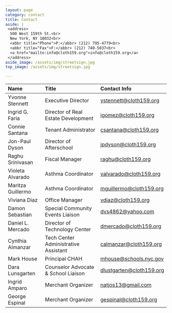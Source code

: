 ```yaml
---
layout: page
category: contact
title: Contact
aside: |
 <address>
  500 West 159th St.<br>
  New York, NY 10032<br>
  <abbr title="Phone">P:</abbr> (212) 795-4779<br>
  <abbr title="Fax">F:</abbr> (212) 740-5037<br>
  <a href="mailto:info@cloth159.org">info@cloth159.org</a>
 </address>
aside_image: /assets/img/streetsign.jpg
top_image: /assets/img/streetsign.jpg

---
```


| Name | Title | Contact Info |
|:----------------|:-------------------|:-----------------------|
| Yvonne Stennett | Executive Director | [ystennett@cloth159.org](mailto:ystennett@cloth159.org) |
| Ingrid G. Faria  | Director of Real Estate Development | [igomez@cloth159.org](mailto:igomez@cloth159.org) |
| Connie Santana  | Tenant Administrator | [csantana@cloth159.org](mailto:csantana@cloth159.org) |
| Jon-Paul Dyson  | Director of Afterschool  | [jpdyson@cloth159.org](mailto:jpdyson@cloth159.org) |
| Raghu Srinivasan | Fiscal Manager | [raghu@cloth159.org](mailto:raghu@cloth159.org) | 
| Violeta Alvarado  | Asthma Coordinator | [valvarado@cloth159.org](mailto:valvarado@cloth159.org) |
| Maritza Guillermo | Asthma Coordinator | [mguillermo@cloth159.org](mailto:mguillermo@cloth159.org) | 
| Viviana Diaz | Office Manager | [vdiaz@cloth159.org](mailto:vdiaz@cloth159.org) |
| Damon Sebastian | Special Community Events Liaison | [dvs4862@yahoo.com](mailto:dvs4862@yahoo.com) | 
| Daniel L. Mercado | Director of Technology Center | [dmercado@cloth159.org](mailto:dmercado@cloth159.org) |
| Cynthia Almanzar | Tech Center Administrative Assistant | [calmanzar@cloth159.org](mailto:calmanzar@cloth159.org) |
| Mark House | Principal CHAH   | [mhouse@schools.nyc.gov](mailto:mhouse@schools.nyc.gov) |
| Dara Lunsgarten | Counselor Advocate & School Liaison | [dlustgarten@cloth159.org](mailto:dlustgarten@cloth159.org) |
| Ingrid Amparo | Merchant Organizer | [natjos13@gmail.com](mailto:natjos13@gmail.com) |
| George Espinal | Merchant Organizer | [gespinal@cloth159.org](mailto:gespinal@cloth159.org) |
